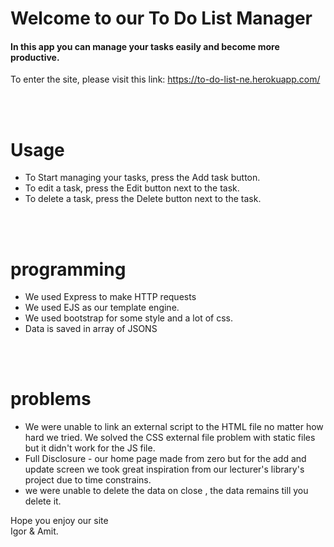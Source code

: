 
# Welcome to our To Do List Manager
#### In this app you can manage your tasks easily and become more productive.

To enter the site, please visit this link: 
https://to-do-list-ne.herokuapp.com/

<br>
<br>

# Usage
- To Start managing your tasks, press the Add task button.
- To edit a task, press the Edit button next to the task. 
- To delete a task, press the Delete button next to the task.

<br>
<br>

# programming
- We used Express to make HTTP requests
- We used EJS as our template engine.
- We used bootstrap for some style and a lot of css.
- Data is saved in array of JSONS 

<br>
<br>

# problems 

- We were unable to link an external script to the HTML file no matter how hard we tried.
We solved the CSS external file problem with static files but it didn't work for the JS file.
- Full Disclosure - our home page made from zero but for the add and update screen we took great inspiration from our lecturer's library's project due to time constrains.
- we were unable to delete the data on close , the data remains till you delete it.

Hope you enjoy our site
<br>
Igor & Amit.




 

